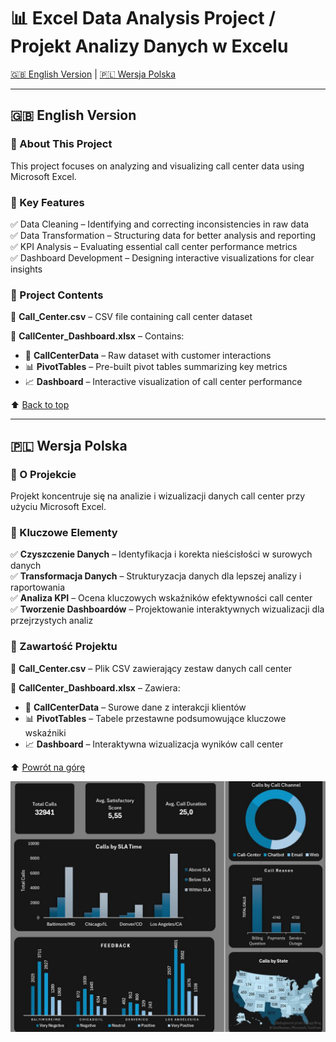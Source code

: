 # 📊 Excel Data Analysis Project / Projekt Analizy Danych w Excelu

[🇬🇧 English Version](#english-version) | [🇵🇱 Wersja Polska](#wersja-polska)

---

## 🇬🇧 English Version

### 🎯 About This Project

This project focuses on analyzing and visualizing call center data using Microsoft Excel.

### 📂 Key Features

✅ Data Cleaning – Identifying and correcting inconsistencies in raw data  
✅ Data Transformation – Structuring data for better analysis and reporting  
✅ KPI Analysis – Evaluating essential call center performance metrics  
✅ Dashboard Development – Designing interactive visualizations for clear insights

### 📂 Project Contents

📁 **Call_Center.csv** – CSV file containing call center dataset

📁 **CallCenter_Dashboard.xlsx** – Contains:

- 📁 **CallCenterData** – Raw dataset with customer interactions
- 📊 **PivotTables** – Pre-built pivot tables summarizing key metrics
- 📈 **Dashboard** – Interactive visualization of call center performance

⬆ [Back to top](#data-analysis-and-visualization-projects--projekty-analizy-danych-i-wizualizacji)

---

## 🇵🇱 Wersja Polska

### 🎯 O Projekcie

Projekt koncentruje się na analizie i wizualizacji danych call center przy użyciu Microsoft Excel.

### 📂 Kluczowe Elementy

✅ **Czyszczenie Danych** – Identyfikacja i korekta nieścisłości w surowych danych  
✅ **Transformacja Danych** – Strukturyzacja danych dla lepszej analizy i raportowania  
✅ **Analiza KPI** – Ocena kluczowych wskaźników efektywności call center  
✅ **Tworzenie Dashboardów** – Projektowanie interaktywnych wizualizacji dla przejrzystych analiz

### 📂 Zawartość Projektu

📁 **Call_Center.csv** – Plik CSV zawierający zestaw danych call center

📁 **CallCenter_Dashboard.xlsx** – Zawiera:

- 📁 **CallCenterData** – Surowe dane z interakcji klientów
- 📊 **PivotTables** – Tabele przestawne podsumowujące kluczowe wskaźniki
- 📈 **Dashboard** – Interaktywna wizualizacja wyników call center

⬆ [Powrót na górę](#data-analysis-and-visualization-projects--projekty-analizy-danych-i-wizualizacji)

<img src="Dashboard.jpg" alt="Dashboard Preview" width="600"/>
